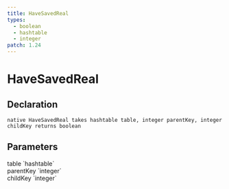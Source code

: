 ```yaml
---
title: HaveSavedReal
types:
  - boolean
  - hashtable
  - integer
patch: 1.24
---
```


# HaveSavedReal

## Declaration

```
native HaveSavedReal takes hashtable table, integer parentKey, integer childKey returns boolean
```

## Parameters
<dl>
  <dt>table `hashtable`</dt>
  <dd></dd>

  <dt>parentKey `integer`</dt>
  <dd></dd>

  <dt>childKey `integer`</dt>
  <dd></dd>
</dl>